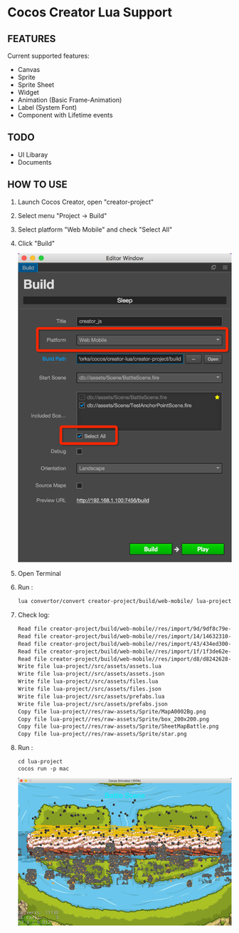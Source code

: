 # Cocos Creator Lua Support

## FEATURES

Current supported features:

-   Canvas
-   Sprite
-   Sprite Sheet
-   Widget
-   Animation (Basic Frame-Animation)
-   Label (System Font)
-   Component with Lifetime events


## TODO

-   UI Libaray
-   Documents


## HOW TO USE


1.  Launch Cocos Creator, open "creator-project"
2.  Select menu "Project -> Build"
3.  Select platform "Web Mobile" and check "Select All"
4.  Click "Build"

    ![](docs/build.png)

5.  Open Terminal
6.  Run :

    ```bash
    lua convertor/convert creator-project/build/web-mobile/ lua-project/
    ```

7.  Check log:

    ```txt
    Read file creator-project/build/web-mobile//res/import/9d/9df8c79e-2667-49f3-ae87-985ceaa8f38a.json
    Read file creator-project/build/web-mobile//res/import/14/14632310-dc12-4107-8ca5-54617bb57050.json
    Read file creator-project/build/web-mobile//res/import/43/434ed300-4f72-43fc-9b66-15bb1f870ff1.json
    Read file creator-project/build/web-mobile//res/import/1f/1f3de62e-4a93-401c-867e-28c4c014315d.json
    Read file creator-project/build/web-mobile//res/import/d8/d8242628-a86c-428e-a06a-a1004872ff53.json
    Write file lua-project//src/assets/assets.lua
    Write file lua-project//src/assets/assets.json
    Write file lua-project//src/assets/files.lua
    Write file lua-project//src/assets/files.json
    Write file lua-project//src/assets/prefabs.lua
    Write file lua-project//src/assets/prefabs.json
    Copy file lua-project//res/raw-assets/Sprite/MapA0002Bg.png
    Copy file lua-project//res/raw-assets/Sprite/box_200x200.png
    Copy file lua-project//res/raw-assets/Sprite/SheetMapBattle.png
    Copy file lua-project//res/raw-assets/Sprite/star.png
    ```

8.  Run :

    ```
    cd lua-project
    cocos run -p mac
    ```


    ![](docs/play-scene.gif)


